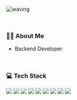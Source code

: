 <!-- Head -->
![waving](https://capsule-render.vercel.app/api?type=waving&height=160&text=YUHEE&fontAlign=78&fontAlignY=30&color=gradient&fontSize=45)


<br>

### 🙋‍♀️ About Me
* Backend Developer

<br>




### 💻 Tech Stack
<img src="https://img.shields.io/badge/java-007396?style=flat-square&logo=OpenJDK&logoColor=white"> <img src="https://img.shields.io/badge/Spring-6DB33F?style=flat-square&logo=Spring&logoColor=white"/> <img src="https://img.shields.io/badge/MySQL-4479A1?style=flat-square&logo=MySQL&logoColor=white"/> <img src="https://img.shields.io/badge/Python-3776AB?style=flat-square&logo=Python&logoColor=white"/> <img src="https://img.shields.io/badge/Amazon AWS-232F3E?style=flat-square&logo=amazonaws&logoColor=white"/> <img src="https://img.shields.io/badge/Linux-FCC624?style=flat-square&logo=linux&logoColor=black"/> <img src="https://img.shields.io/badge/Docker-2496ED?style=flat-square&logo=Docker&logoColor=white"/> <img src="https://img.shields.io/badge/nginx-%23009639.svg?style=flat-square&logo=nginx&logoColor=white"> <img src="https://img.shields.io/badge/GitHub Actions-2088FF?style=flat-square&logo=GitHub Actions&logoColor=white">



